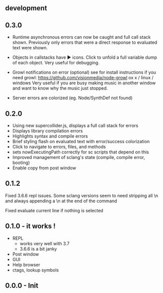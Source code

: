 ## development

## 0.3.0

- Runtime asynchronous errors can now be caught and full call stack shown.
  Previously only errors that were a direct response to evaluated text were shown.

- Objects in callstacks have ▶ icons. Click to unfold a full variable
  dump of each object. Very useful for debugging.

- Growl notifications on error (optional)
  see for install instructions if you need growl:
  https://github.com/visionmedia/node-growl
  ox x / linux / windows
  Very useful if you are busy making music in another window and want to know why the music just stopped.

- Server errors are colorized (eg. Node/SynthDef not found)


## 0.2.0

- Using new supercollider.js, displays a full call stack for errors
- Displays library compilation errors
- Highlights syntax and compile errors
- Brief styling flash on evaluated text with error/success colorization
- Click to navigate to errors, files, and methods
- sets nowExecutingPath correctly for sc scripts that depend on this
- Improved management of sclang's state (compile, compile error, booting)
- Enable copy from post window

## 0.1.2

Fixed 3.6.6 repl issues. Some sclang versions seem to need stripping all \n and always appending a \n at the end of the command

Fixed evaluate current line if nothing is selected

## 0.1.0 - it works !

- REPL
  + works very well with 3.7
  + 3.6.6 is a bit janky
- Post window
- GUI
- Help browser
- ctags, lookup symbols


## 0.0.0 - Init
